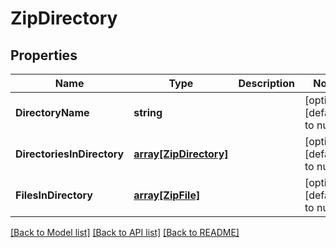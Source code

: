 # ZipDirectory

## Properties
Name | Type | Description | Notes
------------ | ------------- | ------------- | -------------
**DirectoryName** | **string** |  | [optional] [default to null]
**DirectoriesInDirectory** | [**array[ZipDirectory]**](ZipDirectory.md) |  | [optional] [default to null]
**FilesInDirectory** | [**array[ZipFile]**](ZipFile.md) |  | [optional] [default to null]

[[Back to Model list]](../README.md#documentation-for-models) [[Back to API list]](../README.md#documentation-for-api-endpoints) [[Back to README]](../README.md)


